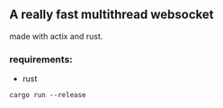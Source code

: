 ## A really fast multithread websocket

made with actix and rust.



### requirements:
- rust

```
cargo run --release
```
